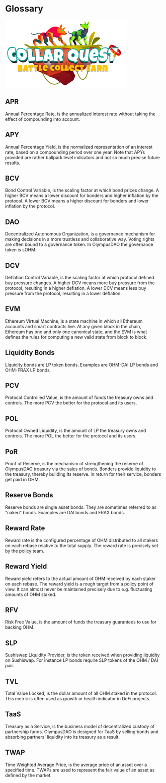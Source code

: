 # Glossary

![CollarQuest a Metaverse Play2Earn Ecosystem](../.gitbook/assets/CollarQuest-SM.png)

## APR

Annual Percentage Rate, is the annualized interest rate without taking the effect of compounding into account.

## APY

Annual Percentage Yield, is the normalized representation of an interest rate, based on a compounding period over one year. Note that APYs provided are rather ballpark level indicators and not so much precise future results.

## BCV

Bond Control Variable, is the scaling factor at which bond prices change. A higher BCV means a lower discount for bonders and higher inflation by the protocol. A lower BCV means a higher discount for bonders and lower inflation by the protocol.

## DAO

Decentralized Autonomous Organization, is a governance mechanism for making decisions in a more trustless and collaborative way. Voting rights are often bound to a governance token. In OlympusDAO the governance token is sOHM.

## DCV

Deflation Control Variable, is the scaling factor at which protocol defined buy pressure changes. A higher DCV means more buy pressure from the protocol, resulting in a higher deflation. A lower DCV means less buy pressure from the protocol, resulting in a lower deflation.

## EVM

Ethereum Virtual Machine, is a state machine in which all Ethereum accounts and smart contracts live. At any given block in the chain, Ethereum has one and only one canonical state, and the EVM is what defines the rules for computing a new valid state from block to block.

## Liquidity Bonds

Liquidity bonds are LP token bonds. Examples are OHM-DAI LP bonds and OHM-FRAX LP bonds.

## PCV

Protocol Controlled Value, is the amount of funds the treasury owns and controls. The more PCV the better for the protocol and its users.

## POL

Protocol Owned Liquidity, is the amount of LP the treasury owns and controls. The more POL the better for the protocol and its users.

## PoR

Proof of Reserve, is the mechanism of strengthening the reserve of OlympusDAO treasury via the sales of bonds. Bonders provide liquidity to the treasury, thereby building its reserve. In return for their service, bonders get paid in OHM.

## Reserve Bonds

Reserve bonds are single asset bonds. They are sometimes referred to as "naked" bonds. Examples are DAI bonds and FRAX bonds.

## Reward Rate

Reward rate is the configured percentage of OHM distributed to all stakers on each rebase relative to the total supply. The reward rate is precisely set by the policy team.

## Reward Yield

Reward yield refers to the actual amount of OHM received by each staker on each rebase. The reward yield is a rough target from a policy point of view. It can almost never be maintained precisely due to e.g. fluctuating amounts of OHM staked.

## RFV

Risk Free Value, is the amount of funds the treasury guarantees to use for backing OHM.

## SLP

Sushiswap Liquidity Provider, is the token received when providing liquidity on Sushiswap. For instance LP bonds require SLP tokens of the OHM / DAI pair.

## TVL

Total Value Locked, is the dollar amount of all OHM staked in the protocol. This metric is often used as growth or health indicator in DeFi projects.

## TaaS

Treasury as a Service, is the business model of decentralized custody of partnership funds. OlympusDAO is designed for TaaS by selling bonds and absorbing partners' liquidity into its treasury as a result.

## TWAP

Time Weighted Average Price, is the average price of an asset over a specified time. TWAPs are used to represent the fair value of an asset as defined by the market.
